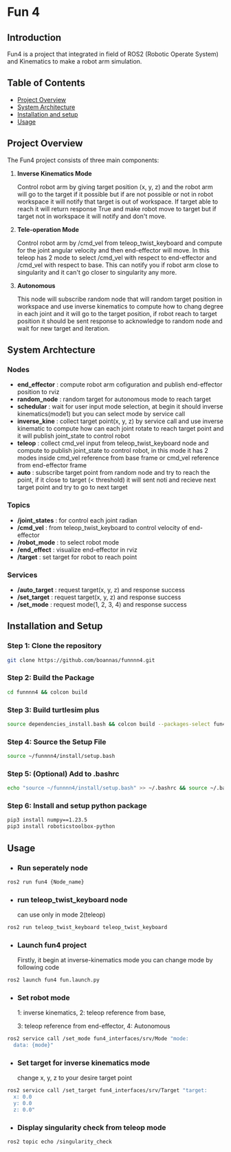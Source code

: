# Fun 4 
## Introduction 
Fun4 is a project that integrated in field of ROS2 (Robotic Operate System) and Kinematics to make a robot arm simulation.

## Table of Contents
- [Project Overview](#project-overview)
- [System Architecture](#system-archtecture)
- [Installation and setup](#installation-and-setup)
- [Usage](#usage)

## Project Overview

The Fun4 project consists of three main components:

1. **Inverse Kinematics Mode**

   Control robot arm by giving target position (x, y, z) and the robot arm will go to the target if it possible but if are not possible or not in robot workspace it will notify that target is out of workspace. If target able to reach it will return response True and make robot move to target but if target not in workspace it will notify and don't move.

2. **Tele-operation Mode**

    Control robot arm by /cmd_vel from teleop_twist_keyboard and compute for the joint angular velocity and then end-effector will move. In this teleop has 2 mode to select /cmd_vel with respect to end-effector and /cmd_vel with respect to base. This can notify you if robot arm close to singularity and it can't go closer to singularity any more.

3. **Autonomous**

   This node will subscribe random node that will random target position in workspace and use inverse kinematics to compute how to chang degree in each joint and it will go to the target position, if robot reach to target position it should be sent response to acknowledge to random node and wait for new target and iteration.


## System Archtecture

### Nodes

-   **end_effector** : compute robot arm cofiguration and publish end-effector position to rviz
-   **random_node** : random target for autonomous mode to reach target
-   **schedular** : wait for user input mode selection, at begin it should inverse kinematics(mode1) but you can select mode by service call
-   **inverse_kine** : collect target point(x, y, z) by service call and use inverse kinematic to compute how can each joint rotate to reach target point and it will publish joint_state to control robot 
-   **teleop** :  collect cmd_vel input from teleop_twist_keyboard node and compute to publish joint_state to control robot, in this mode it has 2 modes inside cmd_vel reference from base frame or cmd_vel reference from end-effector frame
-   **auto** :  subscribe target point from random node and try to reach the point, if it close to target (< threshold) it will sent noti and recieve next target point and try to go to next target


### Topics
-   **/joint_states** : for control each joint radian
-   **/cmd_vel** : from teleop_twist_keyboard to control velocity of end-effector
-   **/robot_mode** : to select robot mode
-   **/end_effect** : visualize end-effector in rviz
-   **/target** : set target for robot to reach point

### Services
-   **/auto_target** : request target(x, y, z) and response success
-   **/set_target** : request target(x, y, z) and response success
-   **/set_mode** : request mode(1, 2, 3, 4) and response success


## Installation and Setup

### Step 1: Clone the repository

```bash
git clone https://github.com/boannas/funnnn4.git
```

### Step 2: Build the Package
```bash
cd funnnn4 && colcon build
```
### Step 3: Build turtlesim plus
```bash
source dependencies_install.bash && colcon build --packages-select fun4 fun4_interfaces
```
### Step 4: Source the Setup File
```bash
source ~/funnnn4/install/setup.bash
```
### Step 5: (Optional) Add to .bashrc
```bash
echo "source ~/funnnn4/install/setup.bash" >> ~/.bashrc && source ~/.bashrc
```

### Step 6: Install and setup python package
```bash
pip3 install numpy==1.23.5
pip3 install roboticstoolbox-python
```



## Usage
- ### Run seperately node

```bash
ros2 run fun4 {Node_name}
```

- ### run teleop_twist_keyboard node
  can use only in mode 2(teleop)
```bash
ros2 run teleop_twist_keyboard teleop_twist_keyboard 
```

- ### Launch fun4 project 
  Firstly, it begin at inverse-kinematics mode you can change mode by following code

```bash
ros2 launch fun4 fun.launch.py 
```


- ### Set robot mode 
  1: inverse kinematics, 2: teleop reference from base, 
  
  3: teleop reference from end-effector, 4: Autonomous 
```bash
ros2 service call /set_mode fun4_interfaces/srv/Mode "mode: 
  data: {mode}"
```

- ### Set target for inverse kinematics mode
  change x, y, z to your desire target point
```bash
ros2 service call /set_target fun4_interfaces/srv/Target "target:
  x: 0.0
  y: 0.0
  z: 0.0" 
```

- ### Display singularity check from teleop mode
```bash
ros2 topic echo /singularity_check 
```
